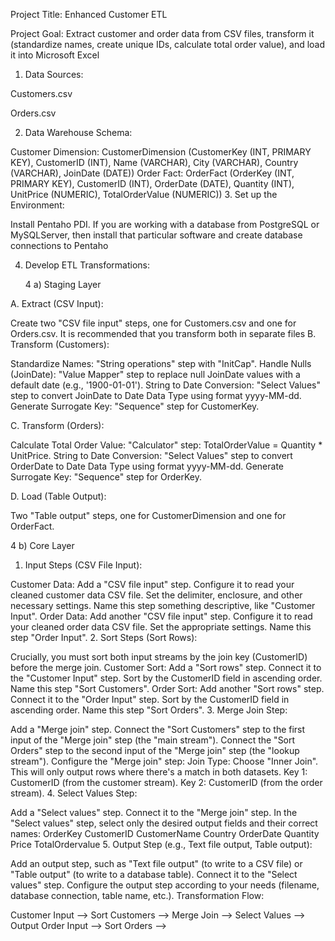 
Project Title: Enhanced Customer ETL

Project Goal: Extract customer and order data from CSV files, transform it (standardize names, create unique IDs, calculate total order value), and load it into Microsoft Excel

1. Data Sources:

Customers.csv

Orders.csv

2. Data Warehouse Schema:

Customer Dimension: CustomerDimension (CustomerKey (INT, PRIMARY KEY), CustomerID (INT), Name (VARCHAR), City (VARCHAR), Country (VARCHAR), JoinDate (DATE))
Order Fact: OrderFact (OrderKey (INT, PRIMARY KEY), CustomerID (INT), OrderDate (DATE), Quantity (INT), UnitPrice (NUMERIC), TotalOrderValue (NUMERIC))
3. Set up the Environment: 

Install Pentaho PDI. If you are working with a database from PostgreSQL or MySQLServer, then install that particular software and create database connections to Pentaho

4. Develop ETL Transformations:

   4 a) Staging Layer

A. Extract (CSV Input):

Create two "CSV file input" steps, one for Customers.csv and one for Orders.csv. It is recommended that you transform both in separate files
B. Transform (Customers):

Standardize Names: "String operations" step with "InitCap".
Handle Nulls (JoinDate): "Value Mapper" step to replace null JoinDate values with a default date (e.g., '1900-01-01').
String to Date Conversion: "Select Values" step to convert JoinDate to Date Data Type using format yyyy-MM-dd.
Generate Surrogate Key: "Sequence" step for CustomerKey.

C. Transform (Orders):

Calculate Total Order Value: "Calculator" step: TotalOrderValue = Quantity * UnitPrice.
String to Date Conversion: "Select Values" step to convert OrderDate to Date Data Type using format yyyy-MM-dd.
Generate Surrogate Key: "Sequence" step for OrderKey.

D. Load (Table Output):

Two "Table output" steps, one for CustomerDimension and one for OrderFact.

4 b) Core Layer

1. Input Steps (CSV File Input):

Customer Data:
Add a "CSV file input" step.
Configure it to read your cleaned customer data CSV file.
Set the delimiter, enclosure, and other necessary settings.
Name this step something descriptive, like "Customer Input".
Order Data:
Add another "CSV file input" step.
Configure it to read your cleaned order data CSV file.
Set the appropriate settings.
Name this step "Order Input".
2. Sort Steps (Sort Rows):

Crucially, you must sort both input streams by the join key (CustomerID) before the merge join.
Customer Sort:
Add a "Sort rows" step.
Connect it to the "Customer Input" step.
Sort by the CustomerID field in ascending order.
Name this step "Sort Customers".
Order Sort:
Add another "Sort rows" step.
Connect it to the "Order Input" step.
Sort by the CustomerID field in ascending order.
Name this step "Sort Orders".
3. Merge Join Step:

Add a "Merge join" step.
Connect the "Sort Customers" step to the first input of the "Merge join" step (the "main stream").
Connect the "Sort Orders" step to the second input of the "Merge join" step (the "lookup stream").
Configure the "Merge join" step:
Join Type: Choose "Inner Join". This will only output rows where there's a match in both datasets.
Key 1: CustomerID (from the customer stream).
Key 2: CustomerID (from the order stream).
4. Select Values Step:

Add a "Select values" step.
Connect it to the "Merge join" step.
In the "Select values" step, select only the desired output fields and their correct names:
OrderKey
CustomerID
CustomerName
Country
OrderDate
Quantity
Price
TotalOrdervalue
5. Output Step (e.g., Text file output, Table output):

Add an output step, such as "Text file output" (to write to a CSV file) or "Table output" (to write to a database table).
Connect it to the "Select values" step.
Configure the output step according to your needs (filename, database connection, table name, etc.).
Transformation Flow:

Customer Input --> Sort Customers -->
                                       Merge Join --> Select Values --> Output
Order Input    --> Sort Orders    -->
